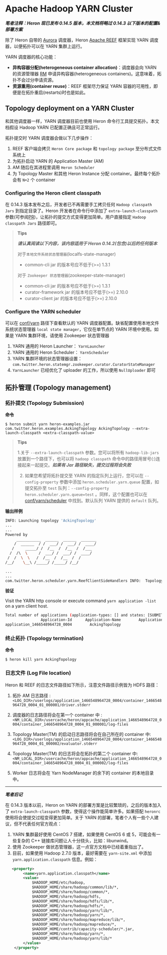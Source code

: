 # Apache Hadoop YARN Cluster

***笔者注释：Heron 现已发布 0.14.5 版本，本文档将略过 0.14.3 以下版本的配置&部署方案***

除了 Heron 自带的 [Aurora](http://twitter.github.io/heron/docs/operators/deployment/schedulers/aurora/) 调度器，Heron [Apache REEF](https://reef.apache.org/)  框架实现 YARN 调度器，以便拓扑可以在 YARN 集群上运行。

YARN 调度器的核心功能：

* **异构容器分配(heterogeneous container allocation)**：调度器会向 YARN 的资源管理器 [RM](http://hadoop.apache.org/docs/current/hadoop-yarn/hadoop-yarn-site/YARN.html) 申请异构容器(heterogeneous containers)。这意味着，拓扑不会过分申请资源。
* **资源重用(container reuse)**：REEF 框架尽力保证 YARN 容器的可用性，即便是在拓扑重启(restarts)时也是如此。

## Topology deployment on a YARN Cluster

和其他调度器一样，YARN 调度器目前也使用 Heron 命令行工具提交拓扑。本文档假设 Hadoop YARN 已配置正确且可正常运行。

拓扑提交时 YARN 调度器会做以下几步操作：

1. REEF 客户端会拷贝 `Heron Core package` 和 `topology package` 至分布式文件系统上
2. 为拓扑启动 YARN 的 Application Master (AM)
3. AM 随后在其进程里调用 `Heron Scheduler`
4. 为 Topology Master 和其他 Heron Instance 分配 container。最终每个拓扑会有 `N+2` 个 container

### Configuring the Heron client classpath

在 0.14.3 版本发布之后，开发者已不再需要手工拷贝任何 `Hadoop classpath Jars` 到指定目录了。Heron 开发者在命令行中添加了 `extra-launch-classpath` 参数(可参阅[PR](https://github.com/twitter/heron/issues/1245))，让拓扑的提交方式变得更加简单。用户直接指定 `Hadoop classpath Jars` 路径即可。

> **Tips**
>
>***请认真阅读以下内容，该内容适用于 Heron 0.14.2(包含)以后的任何版本***
>
>对于`本地文件系统状态管理器`(localfs-state-manager)
>
>* common-cli jar 的版本号应不低于(>=) 1.3.1
>
>对于 `Zookeeper 状态管理器`(zookeeper-state-manager)
>
>* common-cli jar 的版本号应不低于(>=) 1.3.1
>* curator-framework jar 的版本号应不低于(>=) 2.10.0
>* curator-client jar 的版本号应不低于(>=) 2.10.0

### Configure the YARN scheduler

可以在 [conf/yarn](https://github.com/twitter/heron/tree/master/heron/config/src/yaml/conf/yarn) 路径下查看默认的 YARN 调度器配置。缺省配置使用本地文件系统状态管理器 `local state manager`，它仅在单节点的 YARN 环境中使用。如果是 YARN 集群环境，请使用 Zookeeper 状态管理器

1. YARN 通用的 Heron Launcher： `YarnLauncher`
2. YARN 通用的 Heron Scheduler： `YarnScheduler`
3. YARN 集群环境的状态管理器设置：`com.twitter.heron.statemgr.zookeeper.curator.CuratorStateManager`
4. `YarnLauncher` 已经优化了 uploader 的工作，所以使用 `NullUploader` 即可

## 拓扑管理 (Topology management)

### 拓扑提交 (Topology Submission)

**命令**

`$ heron submit yarn heron-examples.jar com.twitter.heron.examples.AckingTopology AckingTopology --extra-launch-classpath <extra-classpath-value>`

>**Tips**
>
>1.关于 `--extra-launch-classpath` 参数。您可以将所有 `hadoop-lib-jars` 放置到一个路径下，也可以将 `hadoop classpath` 命令中的路径用冒号(:)连接起来一起提交。***如果有 Jar 路径缺失，提交过程将会失败***
>
>2. 如果您希望将拓扑提交至 YARN 的指定队列上运行，您可以在 `--config-property` 参数中添加 `heron.scheduler.yarn.queue` 配置，如提交拓扑至 `test` 队列：`--config-property heron.scheduler.yarn.queue=test` 。同样，这个配置也可以在 [conf/yarn/scheduler](https://github.com/twitter/heron/blob/master/heron/config/src/yaml/conf/yarn/scheduler.yaml) 中找到。默认队列 YARN 提供的 `default` 队列。

**输出样例**

```bash
INFO: Launching topology 'AckingTopology'
...
...
Powered by
     ___________  ______  ______  _______
    /  ______  / /  ___/ /  ___/ /  ____/
   /     _____/ /  /__  /  /__  /  /___
  /  /\  \     /  ___/ /  ___/ /  ____/
 /  /  \  \   /  /__  /  /__  /  /
/__/    \__\ /_____/ /_____/ /__/

...
...
com.twitter.heron.scheduler.yarn.ReefClientSideHandlers INFO:  Topology AckingTopology is running, jobId AckingTopology.
```

**验证**

Visit the YARN http console or execute command `yarn application -list` on a yarn client host.

```bash
Total number of applications (application-types: [] and states: [SUBMITTED, ACCEPTED, RUNNING]):1
                Application-Id	    Application-Name	    Application-Type	      User	     Queue	             State	       Final-State	       Progress	                       Tracking-URL
application_1466548964728_0004	      AckingTopology	                YARN	     heron	   default	           RUNNING	         UNDEFINED	             0%	                                N/A
```

### 终止拓扑 (Topology termination)

**命令**

`$ heron kill yarn AckingTopology`

### 日志文件 (Log File location)

Heron 和 REEF 的日志文件路径如下所示，注意文件路径示例皆为 HDFS 路径：

1. 拓扑 AM 日志路径 :
`<LOG_DIR>/userlogs/application_1466548964728_0004/container_1466548964728_0004_01_000001/driver.stderr`

1. 调度器的日志路径将会在第一个 container 中 :
`<NM_LOCAL_DIR>/usercache/heron/appcache/application_1466548964728_0004/container_1466548964728_0004_01_000001/log-files`

1. Topology Master(TM) 的启动日志路径将会在自己所在的 container 中:
`<LOG_DIR>/userlogs/application_1466548964728_0004/container_1466548964728_0004_01_000002/evaluator.stderr`

1. Topology Master(TM) 的日志将会在拓扑的第二个 container 中:
`<NM_LOCAL_DIR>/usercache/heron/appcache/application_1466548964728_0004/container_1466548964728_0004_01_000002/log-files`

1. Worker 日志将会在 Yarn NodeManager 的余下的 container 的本地目录中。

---

***笔者后记***

在 0.14.3 版本以前，Heron on YARN 的部署方案是比较繁琐的，之后的版本加入了 `extra-launch-classpath` 参数，使得这个操作能简单许多。如果搭配 `heronrc` 使用将会使提交过程变得更加简单。关于 YARN 的部署，笔者个人有一些个人建议，但不代表任何官方观点：

1. YARN 集群最好使用 CentOS 7 搭建，如果使用 CentOS 6 或 5，可能会有一些复杂的 C++ 链接库问题让人十分挠头，比如：libunwind。
2. 使用 Zookeeper 做状态管理器，这一点官方文档中已经着重指出了。
3. 目前，如果使用 Hadoop 2.7.0 版本，最好需要在 `yarn-site.xml` 中添加 `yarn.application.classpath` 信息。例如：

```xml
   <property>
        <name>yarn.application.classpath</name>
        <value>
            $HADOOP_HOME/etc/hadoop,
            $HADOOP_HOME/share/hadoop/common/lib/*,
            $HADOOP_HOME/share/hadoop/common/*,
            $HADOOP_HOME/share/hadoop/hdfs,
            $HADOOP_HOME/share/hadoop/hdfs/lib/*,
            $HADOOP_HOME/share/hadoop/hdfs/*,
            $HADOOP_HOME/share/hadoop/yarn/lib/*,
            $HADOOP_HOME/share/hadoop/yarn/*,
            $HADOOP_HOME/share/hadoop/mapreduce/lib/*,
            $HADOOP_HOME/share/hadoop/mapreduce/*,
            $HADOOP_HOME/contrib/capacity-scheduler/*.jar,
            $HADOOP_HOME/share/hadoop/yarn/*,
            $HADOOP_HOME/share/hadoop/yarn/lib/*
        </value>
    </property>
```
